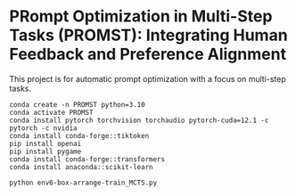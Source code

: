# PRompt Optimization in Multi-Step Tasks (PROMST): Integrating Human Feedback and Preference Alignment

This project is for automatic prompt optimization with a focus on multi-step tasks.
```
conda create -n PROMST python=3.10
conda activate PROMST
conda install pytorch torchvision torchaudio pytorch-cuda=12.1 -c pytorch -c nvidia
conda install conda-forge::tiktoken
pip install openai
pip install pygame
conda install conda-forge::transformers
conda install anaconda::scikit-learn
```

```
python env6-box-arrange-train_MCTS.py
```
